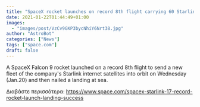 ```yaml
---
title: "SpaceX rocket launches on record 8th flight carrying 60 Starlink satellites, nails landing"
date: 2021-01-22T01:44:49+01:00
images:
  - "images/post/VzCv9GKP3bycNhiY6Nrt38.jpg"
author: "AstroBot"
categories: ["News"]
tags: ["space.com"]
draft: false
---
```


A SpaceX Falcon 9 rocket launched on a record 8th flight to send a new fleet of the company's Starlink internet satellites into orbit on Wednesday (Jan.20) and then nailed a landing at sea. 

Διαβάστε περισσότερα: https://www.space.com/spacex-starlink-17-record-rocket-launch-landing-success
